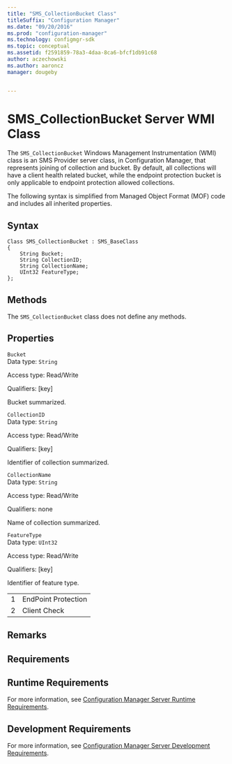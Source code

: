 ```yaml
---
title: "SMS_CollectionBucket Class"
titleSuffix: "Configuration Manager"
ms.date: "09/20/2016"
ms.prod: "configuration-manager"
ms.technology: configmgr-sdk
ms.topic: conceptual
ms.assetid: f2591859-78a3-4daa-8ca6-bfcf1db91c68
author: aczechowski
ms.author: aaroncz
manager: dougeby


---
```

# SMS_CollectionBucket Server WMI Class
The `SMS_CollectionBucket` Windows Management Instrumentation (WMI) class is an SMS Provider server class, in Configuration Manager, that represents joining of collection and bucket. By default, all collections will have a client health related bucket, while the endpoint protection bucket is only applicable to endpoint protection allowed collections.  

 The following syntax is simplified from Managed Object Format (MOF) code and includes all inherited properties.  

## Syntax  

```  
Class SMS_CollectionBucket : SMS_BaseClass  
{  
    String Bucket;  
    String CollectionID;  
    String CollectionName;  
    UInt32 FeatureType;  
};  
```  

## Methods  
 The `SMS_CollectionBucket` class does not define any methods.  

## Properties  
 `Bucket`  
 Data type: `String`  

 Access type: Read/Write  

 Qualifiers: [key]  

 Bucket summarized.  

 `CollectionID`  
 Data type: `String`  

 Access type: Read/Write  

 Qualifiers: [key]  

 Identifier of collection summarized.  

 `CollectionName`  
 Data type: `String`  

 Access type: Read/Write  

 Qualifiers: none  

 Name of collection summarized.  

 `FeatureType`  
 Data type: `UInt32`  

 Access type: Read/Write  

 Qualifiers: [key]  

 Identifier of feature type.  

|||  
|-|-|  
|1|EndPoint Protection|  
|2|Client Check|  

## Remarks  

## Requirements  

## Runtime Requirements  
 For more information, see [Configuration Manager Server Runtime Requirements](../../../../../develop/core/reqs/server-runtime-requirements.md).  

## Development Requirements  
 For more information, see [Configuration Manager Server Development Requirements](../../../../../develop/core/reqs/server-development-requirements.md).
